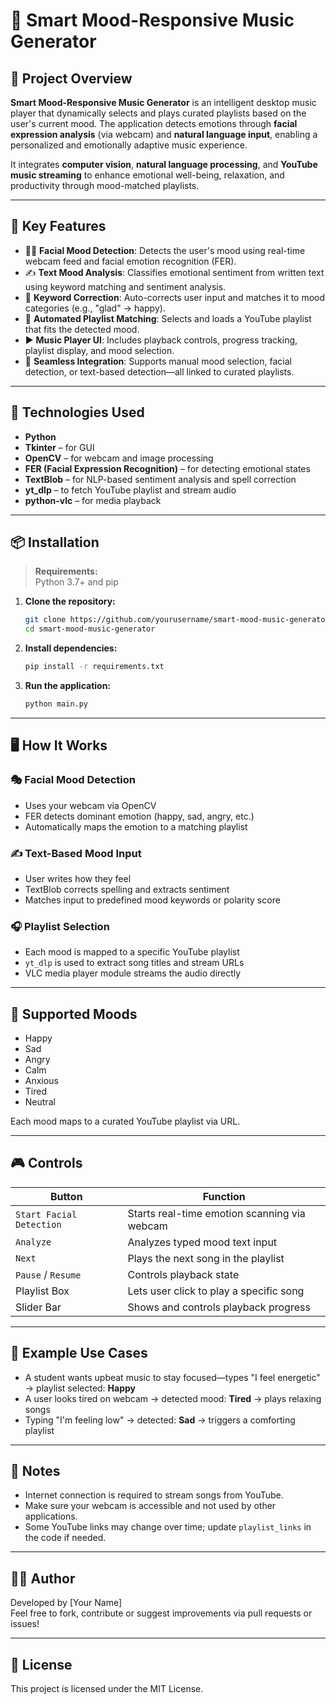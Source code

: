 # 🎵 Smart Mood-Responsive Music Generator

## 🧠 Project Overview

**Smart Mood-Responsive Music Generator** is an intelligent desktop music player that dynamically selects and plays curated playlists based on the user's current mood. The application detects emotions through **facial expression analysis** (via webcam) and **natural language input**, enabling a personalized and emotionally adaptive music experience.

It integrates **computer vision**, **natural language processing**, and **YouTube music streaming** to enhance emotional well-being, relaxation, and productivity through mood-matched playlists.

---

## 🌟 Key Features

- 🧍‍♂️ **Facial Mood Detection**: Detects the user's mood using real-time webcam feed and facial emotion recognition (FER).
- ✍️ **Text Mood Analysis**: Classifies emotional sentiment from written text using keyword matching and sentiment analysis.
- 🎯 **Keyword Correction**: Auto-corrects user input and matches it to mood categories (e.g., "glad" → happy).
- 🎼 **Automated Playlist Matching**: Selects and loads a YouTube playlist that fits the detected mood.
- ▶️ **Music Player UI**: Includes playback controls, progress tracking, playlist display, and mood selection.
- 🔄 **Seamless Integration**: Supports manual mood selection, facial detection, or text-based detection—all linked to curated playlists.

---

## 🧰 Technologies Used

- **Python**
- **Tkinter** – for GUI
- **OpenCV** – for webcam and image processing
- **FER (Facial Expression Recognition)** – for detecting emotional states
- **TextBlob** – for NLP-based sentiment analysis and spell correction
- **yt_dlp** – to fetch YouTube playlist and stream audio
- **python-vlc** – for media playback

---

## 📦 Installation

> **Requirements:**  
> Python 3.7+ and pip

1. **Clone the repository:**
   ```bash
   git clone https://github.com/yourusername/smart-mood-music-generator.git
   cd smart-mood-music-generator
   ```

2. **Install dependencies:**
   ```bash
   pip install -r requirements.txt
   ```

3. **Run the application:**
   ```bash
   python main.py
   ```

---

## 🖥️ How It Works

### 🎭 Facial Mood Detection
- Uses your webcam via OpenCV
- FER detects dominant emotion (happy, sad, angry, etc.)
- Automatically maps the emotion to a matching playlist

### ✍️ Text-Based Mood Input
- User writes how they feel
- TextBlob corrects spelling and extracts sentiment
- Matches input to predefined mood keywords or polarity score

### 🎧 Playlist Selection
- Each mood is mapped to a specific YouTube playlist
- `yt_dlp` is used to extract song titles and stream URLs
- VLC media player module streams the audio directly

---

## 💬 Supported Moods

- Happy
- Sad
- Angry
- Calm
- Anxious
- Tired
- Neutral

Each mood maps to a curated YouTube playlist via URL.

---

## 🎮 Controls

| Button            | Function                              |
|-------------------|---------------------------------------|
| `Start Facial Detection` | Starts real-time emotion scanning via webcam |
| `Analyze`         | Analyzes typed mood text input        |
| `Next`            | Plays the next song in the playlist   |
| `Pause` / `Resume`| Controls playback state               |
| Playlist Box      | Lets user click to play a specific song |
| Slider Bar        | Shows and controls playback progress  |

---

## 🧪 Example Use Cases

- A student wants upbeat music to stay focused—types "I feel energetic" → playlist selected: **Happy**
- A user looks tired on webcam → detected mood: **Tired** → plays relaxing songs
- Typing "I'm feeling low" → detected: **Sad** → triggers a comforting playlist

---

## 📌 Notes

- Internet connection is required to stream songs from YouTube.
- Make sure your webcam is accessible and not used by other applications.
- Some YouTube links may change over time; update `playlist_links` in the code if needed.

---

## 🧑‍💻 Author

Developed by [Your Name]  
Feel free to fork, contribute or suggest improvements via pull requests or issues!

---

## 📜 License

This project is licensed under the MIT License.
